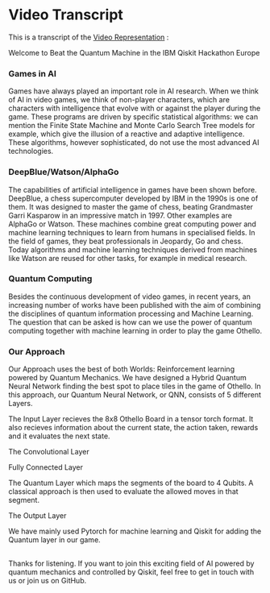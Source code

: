 # Video Transcript

This is a transcript of the [Video Representation](https://www.powtoon.com/c/fQej7mYq04Z/1/m ) :

Welcome to Beat the Quantum Machine in the IBM Qiskit Hackathon Europe

### Games in AI

Games have always played an important role in AI research. When we think of AI in video games, we think of non-player characters, which are characters with intelligence that evolve with or against the player during the game. These programs are driven by specific statistical algorithms: we can mention the Finite State Machine and Monte Carlo Search Tree models for example, which give the illusion of a reactive and adaptive intelligence. These algorithms, however sophisticated, do not use the most advanced AI technologies.


### DeepBlue/Watson/AlphaGo

The capabilities of artificial intelligence in games have been shown before. DeepBlue, a chess supercomputer developed by IBM in the 1990s is one of them. It was designed to master the game of chess, beating Grandmaster Garri Kasparow in an impressive match in 1997. Other examples are  AlphaGo or Watson. These machines combine great computing power and machine learning techniques to learn from humans in specialised fields. In the field of games, they beat professionals in Jeopardy, Go and chess. Today algorithms and machine learning techniques derived from machines like Watson are reused for other tasks, for example in medical research.


### Quantum Computing

Besides the continuous development of video games, in recent years, an increasing number of works have been published with the aim of combining the disciplines of quantum information processing and Machine Learning. The question that can be asked is how can we use the power of quantum computing together with machine learning in order to play the game Othello. 


### Our Approach

Our Approach uses the best of both Worlds: Reinforcement learning powered by Quantum Mechanics. We have  designed a Hybrid Quantum Neural Network finding the best spot to place tiles in the game of Othello.
In this approach, our Quantum Neural Network, or QNN, consists of 5 different Layers. 

The Input Layer recieves the 8x8 Othello Board in a tensor torch format. It also recieves information about the current state, the action taken, rewards and it evaluates the next state. 

The Convolutional Layer 

Fully Connected Layer

The Quantum Layer
which maps the segments of the board to 4 Qubits. A classical approach is then used to evaluate the allowed moves in that segment. 

The Output Layer

We have mainly used Pytorch for machine learning and Qiskit for adding the Quantum layer in our game.  

##
Thanks for listening. If you want to join this exciting field of AI powered by quantum mechanics and controlled by Qiskit, feel free to get in touch with us or join us on GitHub. 


